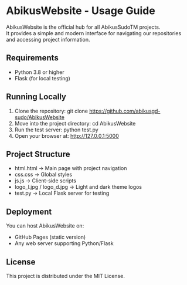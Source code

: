 # AbikusWebsite - Usage Guide

AbikusWebsite is the official hub for all AbikusSudoTM projects.  
It provides a simple and modern interface for navigating our repositories and accessing project information.

## Requirements
- Python 3.8 or higher
- Flask (for local testing)

## Running Locally
1. Clone the repository:
   git clone https://github.com/abikusgd-sudo/AbikusWebsite
2. Move into the project directory:
   cd AbikusWebsite
3. Run the test server:
   python test.py
4. Open your browser at:
   http://127.0.0.1:5000

## Project Structure
- html.html → Main page with project navigation
- css.css → Global styles
- js.js → Client-side scripts
- logo_l.jpg / logo_d.jpg → Light and dark theme logos
- test.py → Local Flask server for testing

## Deployment
You can host AbikusWebsite on:
- GitHub Pages (static version)
- Any web server supporting Python/Flask

## License
This project is distributed under the MIT License.
